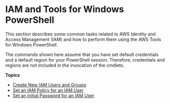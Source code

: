 # IAM and Tools for Windows PowerShell<a name="pstools-iam"></a>

This section describes some common tasks related to AWS Identity and Access Management \(IAM\) and how to perform them using the AWS Tools for Windows PowerShell\.

The commands shown here assume that you have set default credentials and a default region for your PowerShell session\. Therefore, credentials and regions are not included in the invocation of the cmdlets\.

**Topics**
+ [Create New IAM Users and Groups](pstools-iam-new-user-group.md)
+ [Set an IAM Policy for an IAM User](pstools-iam-policy.md)
+ [Set an Initial Password for an IAM User](pstools-iam-set-pw.md)